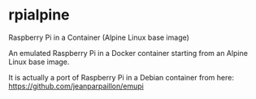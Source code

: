 # rpialpine
Raspberry Pi in a Container (Alpine Linux base image)

An emulated Raspberry Pi in a Docker container starting from an Alpine Linux base image.

It is actually a port of Raspberry Pi in a Debian container from here: https://github.com/jeanparpaillon/emupi
